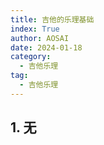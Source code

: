 ```yaml
---
title: 吉他的乐理基础
index: True
author: AOSAI
date: 2024-01-18
category:
  - 吉他乐理
tag:
  - 吉他乐理
---
```


## 1. 无
